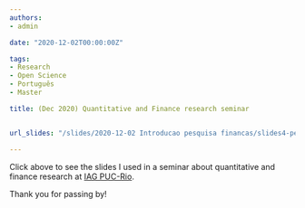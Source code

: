 ```yaml
---
authors:
- admin

date: "2020-12-02T00:00:00Z"

tags: 
- Research
- Open Science
- Português
- Master

title: (Dec 2020) Quantitative and Finance research seminar


url_slides: "/slides/2020-12-02 Introducao pesquisa financas/slides4-pesq-financas.html"

---
```



Click above to see the slides I used in a seminar about quantitative and finance research at [IAG PUC-Rio](https://iag.puc-rio.br/).


Thank you for passing by!
